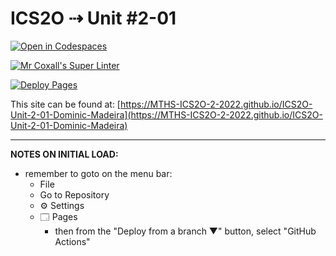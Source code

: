 # ICS2O ⇢ Unit #2-01

[![Open in Codespaces](https://classroom.github.com/assets/launch-codespace-f4981d0f882b2a3f0472912d15f9806d57e124e0fc890972558857b51b24a6f9.svg)](https://classroom.github.com/open-in-codespaces?assignment_repo_id=10410281)

[![Mr Coxall's Super Linter](https://github.com/MTHS-ICS2O-2-2022/ICS2O-Unit-2-01-Dominic-Madeira/workflows/Mr%20Coxall's%20Super%20Linter/badge.svg)](https://github.com/MTHS-ICS2O-2-2022/ICS2O-Unit-2-01-Dominic-Madeira/actions)

[![Deploy Pages](https://github.com/MTHS-ICS2O-2-2022/ICS2O-Unit-2-01-Dominic-Madeira/workflows/Deploy%20Pages/badge.svg)](https://github.com/MTHS-ICS2O-2-2022/ICS2O-Unit-2-01-Dominic-Madeira/actions)

This site can be found at: [https://MTHS-ICS2O-2-2022.github.io/ICS2O-Unit-2-01-Dominic-Madeira](https://MTHS-ICS2O-2-2022.github.io/ICS2O-Unit-2-01-Dominic-Madeira)

---

**NOTES ON INITIAL LOAD:**
- remember to goto on the menu bar:
  - File
  - Go to Repository
  - ⚙ Settings
  - 🗔 Pages
    - then from the "Deploy from a branch ▼" button, select "GitHub Actions"
